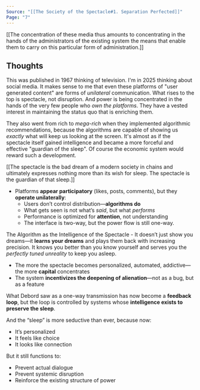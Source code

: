 ```yaml
---
Source: "[[The Society of the Spectacle#1. Separation Perfected]]"
Page: "7"
---
```

[[The concentration of these media thus amounts to concentrating in the hands of the administrators of the existing system the means that enable them to carry on this particular form of administration.]]
## Thoughts
This was published in 1967 thinking of television. I'm in 2025 thinking about social media. It makes sense to me that even these platforms of "user generated content" are forms of *unilateral* communication. What rises to the top is spectacle, not disruption. And power is being concentrated in the hands of the very few people who *own the platforms*. They have a vested interest in maintaining the status quo that is enriching them. 

They also went from rich to *mega-rich* when they implemented algorithmic recommendations, because the algorithms are capable of showing us *exactly* what will keep us looking at the screen. It's almost as if the spectacle itself gained intelligence and became a more forceful and effective "guardian of the sleep". Of course the economic system would reward such a development.

[[The spectacle is the bad dream of a modern society in chains and ultimately expresses nothing more than its wish for sleep. The spectacle is the guardian of that sleep.]]

- Platforms **appear participatory** (likes, posts, comments), but they **operate unilaterally**:
    - Users don’t control distribution—**algorithms do**
    - What gets seen is not what’s _said_, but what _performs_
    - Performance is optimized for **attention**, not understanding
    - The interface is two-way, but the power flow is still one-way.

The Algorithm as the Intelligence of the Spectacle - It doesn’t just show you dreams—it **learns your dreams** and plays them back with increasing precision. It knows you better than you know yourself and serves you the _perfectly tuned unreality_ to keep you asleep.

- The more the spectacle becomes personalized, automated, addictive—the more **capital** concentrates
- The system **incentivizes the deepening of alienation**—not as a bug, but as a feature

What Debord saw as a one-way transmission has now become a **feedback loop**,
but the loop is controlled by systems whose **intelligence exists to preserve the sleep**.

And the “sleep” is more seductive than ever, because now:
- It’s personalized
- It feels like choice
- It looks like connection

But it still functions to:
- Prevent actual dialogue
- Prevent systemic disruption
- Reinforce the existing structure of power